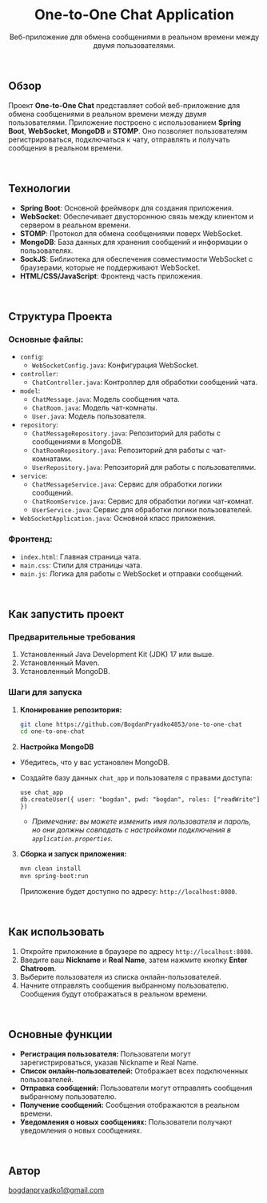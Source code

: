 <h1 align="center">One-to-One Chat Application</h1>
<p align="center">
  Веб-приложение для обмена сообщениями в реальном времени между двумя пользователями.
</p>

<br>

## Обзор

Проект **One-to-One Chat** представляет собой веб-приложение для обмена сообщениями в реальном времени между двумя пользователями. Приложение построено с использованием **Spring Boot**, **WebSocket**, **MongoDB** и **STOMP**. Оно позволяет пользователям регистрироваться, подключаться к чату, отправлять и получать сообщения в реальном времени.

<br>

## Технологии

*   **Spring Boot**: Основной фреймворк для создания приложения.
*   **WebSocket**: Обеспечивает двустороннюю связь между клиентом и сервером в реальном времени.
*   **STOMP**: Протокол для обмена сообщениями поверх WebSocket.
*   **MongoDB**: База данных для хранения сообщений и информации о пользователях.
*   **SockJS**: Библиотека для обеспечения совместимости WebSocket с браузерами, которые не поддерживают WebSocket.
*   **HTML/CSS/JavaScript**: Фронтенд часть приложения.

<br>

## Структура Проекта
### Основные файлы:

*   `config`:
    *   `WebSocketConfig.java`: Конфигурация WebSocket.
*   `controller`:
    *   `ChatController.java`: Контроллер для обработки сообщений чата.
*   `model`:
    *   `ChatMessage.java`: Модель сообщения чата.
    *    `ChatRoom.java`: Модель чат-комнаты.
    *   `User.java`: Модель пользователя.
*   `repository`:
    *   `ChatMessageRepository.java`: Репозиторий для работы с сообщениями в MongoDB.
    *    `ChatRoomRepository.java`: Репозиторий для работы с чат-комнатами.
    *   `UserRepository.java`: Репозиторий для работы с пользователями.
*   `service`:
    *   `ChatMessageService.java`: Сервис для обработки логики сообщений.
    *   `ChatRoomService.java`: Сервис для обработки логики чат-комнат.
    *   `UserService.java`: Сервис для обработки логики пользователей.
*   `WebSocketApplication.java`: Основной класс приложения.

### Фронтенд:

*   `index.html`: Главная страница чата.
*   `main.css`: Стили для страницы чата.
*   `main.js`: Логика для работы с WebSocket и отправки сообщений.

<br>

## Как запустить проект

### Предварительные требования

1.  Установленный Java Development Kit (JDK) 17 или выше.
2.  Установленный Maven.
3.  Установленный MongoDB.

### Шаги для запуска

1.  **Клонирование репозитория:**

    ```bash
    git clone https://github.com/BogdanPryadko4853/one-to-one-chat
    cd one-to-one-chat
    ```


2. **Настройка MongoDB**
  *  Убедитесь, что у вас установлен MongoDB.
    
  *  Создайте базу данных `chat_app` и пользователя с правами доступа:

       ```mongo
       use chat_app
       db.createUser({ user: "bogdan", pwd: "bogdan", roles: ["readWrite"] })
       ```
       *  *Примечание: вы можете изменить имя пользователя и пароль, но они должны совпадать с настройками подключения в `application.properties`.*

3.  **Сборка и запуск приложения:**

    ```bash
    mvn clean install
    mvn spring-boot:run
    ```

    Приложение будет доступно по адресу: `http://localhost:8080`.

<br>

## Как использовать

1.  Откройте приложение в браузере по адресу `http://localhost:8080`.
2.  Введите ваш **Nickname** и **Real Name**, затем нажмите кнопку **Enter Chatroom**.
3.  Выберите пользователя из списка онлайн-пользователей.
4.  Начните отправлять сообщения выбранному пользователю. Сообщения будут отображаться в реальном времени.

<br>

## Основные функции

*   **Регистрация пользователя:** Пользователи могут зарегистрироваться, указав Nickname и Real Name.
*   **Список онлайн-пользователей:** Отображает всех подключенных пользователей.
*   **Отправка сообщений:** Пользователи могут отправлять сообщения выбранному пользователю.
*   **Получение сообщений:** Сообщения отображаются в реальном времени.
*   **Уведомления о новых сообщениях:** Пользователи получают уведомления о новых сообщениях.

<br>

## Автор

[bogdanpryadko1@gmail.com](mailto:bogdanpryadko1@gmail.com)

<br>
